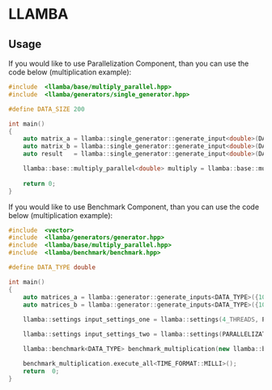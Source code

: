 
# LLAMBA

## Usage

If you would like to use Parallelization Component, than you can use the code below (multiplication example):

```c++
#include  <llamba/base/multiply_parallel.hpp>
#include  <llamba/generators/single_generator.hpp>

#define DATA_SIZE 200

int main()
{
	auto matrix_a = llamba::single_generator::generate_input<double>(DATA_SIZE);
	auto matrix_b = llamba::single_generator::generate_input<double>(DATA_SIZE);
	auto result   = llamba::single_generator::generate_input<double>(DATA_SIZE);

	llamba::base::multiply_parallel<double> multiply = llamba::base::multiply_parallel<double>(matrix_a, matrix_b, result, settings_serial);
	
	return 0;
}
```

If you would like to use Benchmark Component, than you can use the code below (multiplication example):

```c++
#include  <vector>
#include  <llamba/generators/generator.hpp>
#include  <llamba/base/multiply_parallel.hpp>
#include  <llamba/benchmark/benchmark.hpp>

#define DATA_TYPE double

int main()
{
	auto matrices_a = llamba::generator::generate_inputs<DATA_TYPE>({100, 200});
	auto matrices_b = llamba::generator::generate_inputs<DATA_TYPE>({100, 200});
	
	llamba::settings input_settings_one = llamba::settings(4_THREADS, PARALLELIZATION_STRATEGY::PTHREADS);

	llamba::settings input_settings_two = llamba::settings(PARALLELIZATION_STRATEGY::SERIAL);

	llamba::benchmark<DATA_TYPE> benchmark_multiplication(new llamba::base::multiply_parallel<DATA_TYPE>(), matrices_a, matrices_b, std::vector<llamba::settings>{input_settings_one, input_settings_two});

	benchmark_multiplication.execute_all<TIME_FORMAT::MILLI>();
	return  0;
}
```
